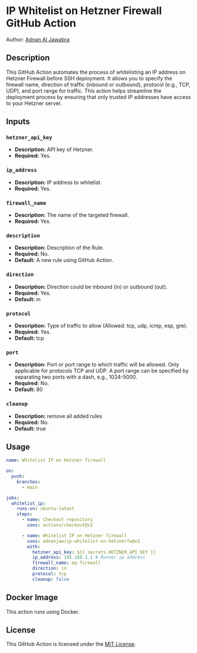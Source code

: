 # IP Whitelist on Hetzner Firewall GitHub Action

Author: [Adnan Al Jawabra](https://github.com/adnanjaw)

## Description

This GitHub Action automates the process of whitelisting an IP address on Hetzner Firewall before SSH deployment. It allows you to specify the firewall name, direction of traffic (inbound or outbound), protocol (e.g., TCP, UDP), and port range for traffic. This action helps streamline the deployment process by ensuring that only trusted IP addresses have access to your Hetzner server.

## Inputs

### `hetzner_api_key`

- **Description:** API key of Hetzner.
- **Required:** Yes.

### `ip_address`

- **Description:** IP address to whitelist.
- **Required:** Yes.

### `firewall_name`

- **Description:** The name of the targeted firewall.
- **Required:** Yes.

### `description`

- **Description:** Description of the Rule.
- **Required:** No.
- **Default:** A new rule using GitHub Action.

### `direction`

- **Description:** Direction could be inbound (in) or outbound (out).
- **Required:** Yes.
- **Default:** in

### `protocol`

- **Description:** Type of traffic to allow (Allowed: tcp, udp, icmp, esp, gre).
- **Required:** Yes.
- **Default:** tcp

### `port`

- **Description:** Port or port range to which traffic will be allowed. Only applicable for protocols TCP and UDP. A port range can be specified by separating two ports with a dash, e.g., 1024-5000.
- **Required:** No.
- **Default:** 80

### `cleanup`
- **Description:** remove all added rules
- **Required:**  No.
- **Default:** true

## Usage

```yaml
name: Whitelist IP on Hetzner firewall

on:
  push:
    branches:
      - main

jobs:
  whitelist_ip:
    runs-on: ubuntu-latest
    steps:
      - name: Checkout repository
        uses: actions/checkout@v2

      - name: Whitelist IP on Hetzner firewall
        uses: adnanjaw/ip-whitelist-on-hetznerfw@v2
        with:
          hetzner_api_key: ${{ secrets.HETZNER_API_KEY }}
          ip_address: 192.168.1.1 # Runner ip address
          firewall_name: my-firewall
          direction: in
          protocol: tcp
          cleanup: false
```

## Docker Image

This action runs using Docker.

## License

This GitHub Action is licensed under the [MIT License](LICENSE).
